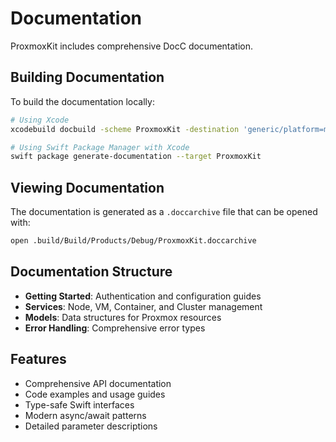 # Documentation

ProxmoxKit includes comprehensive DocC documentation.

## Building Documentation

To build the documentation locally:

```bash
# Using Xcode
xcodebuild docbuild -scheme ProxmoxKit -destination 'generic/platform=macOS'

# Using Swift Package Manager with Xcode
swift package generate-documentation --target ProxmoxKit
```

## Viewing Documentation

The documentation is generated as a `.doccarchive` file that can be opened with:

```bash
open .build/Build/Products/Debug/ProxmoxKit.doccarchive
```

## Documentation Structure

- **Getting Started**: Authentication and configuration guides
- **Services**: Node, VM, Container, and Cluster management
- **Models**: Data structures for Proxmox resources
- **Error Handling**: Comprehensive error types

## Features

- Comprehensive API documentation
- Code examples and usage guides
- Type-safe Swift interfaces
- Modern async/await patterns
- Detailed parameter descriptions
